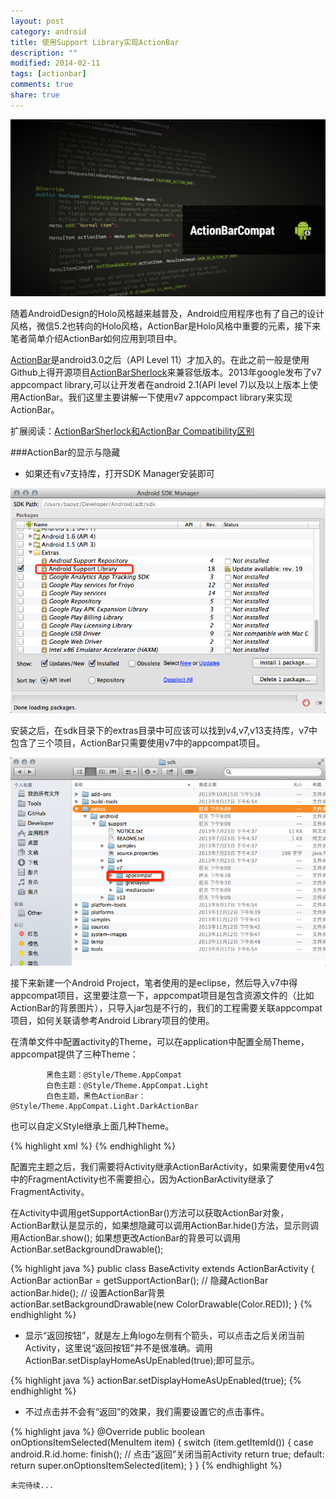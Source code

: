```yaml
---
layout: post
category: android
title: 使用Support Library实现ActionBar
description: ""
modified: 2014-02-11
tags: [actionbar]
comments: true
share: true
---
```

![](https://github.com/ITBox/ITBox.github.io/blob/master/images/D06A00CC-E866-4B48-B09A-41609D28B275.png?raw=true)

随着AndroidDesign的Holo风格越来越普及，Android应用程序也有了自己的设计风格，微信5.2也转向的Holo风格，ActionBar是Holo风格中重要的元素，接下来笔者简单介绍ActionBar如何应用到项目中。
 
[ActionBar](http://developer.android.com/guide/topics/ui/actionbar.html)是android3.0之后（API Level 11）才加入的。在此之前一般是使用Github上得开源项目[ActionBarSherlock](https://github.com/JakeWharton/ActionBarSherlock)来兼容低版本。2013年google发布了v7 appcompact library,可以让开发者在android 2.1(API level 7)以及以上版本上使用ActionBar。我们这里主要讲解一下使用v7 appcompact library来实现ActionBar。

扩展阅读：[ActionBarSherlock和ActionBar Compatibility区别](http://stackoverflow.com/questions/7844517/difference-between-actionbarsherlock-and-actionbar-compatibility)

###ActionBar的显示与隐藏

* 如果还有v7支持库，打开SDK Manager安装即可

![SDK Manager](https://github.com/baoyongzhang/test_pages/blob/gh-pages/image-1.png?raw=true)

安装之后，在sdk目录下的extras目录中可应该可以找到v4,v7,v13支持库，v7中包含了三个项目，ActionBar只需要使用v7中的appcompat项目。

![v7 appcompat](https://github.com/baoyongzhang/test_pages/blob/gh-pages/image-2.png?raw=true)


 接下来新建一个Android Project，笔者使用的是eclipse，然后导入v7中得appcompat项目，这里要注意一下，appcompat项目是包含资源文件的（比如ActionBar的背景图片），只导入jar包是不行的，我们的工程需要关联appcompat项目，如何关联请参考Android Library项目的使用。

在清单文件中配置activity的Theme，可以在application中配置全局Theme，appcompat提供了三种Theme：

```
		黑色主题：@Style/Theme.AppCompat
		白色主题：@Style/Theme.AppCompat.Light
		白色主题，黑色ActionBar：@Style/Theme.AppCompat.Light.DarkActionBar
```

也可以自定义Style继承上面几种Theme。

{% highlight xml %}
	<application
        	android:allowBackup="true"
        	android:icon="@drawable/ic_launcher"
        	android:label="@string/app_name"
        	android:theme="@style/Theme.AppCompat" >
{% endhighlight %}

配置完主题之后，我们需要将Activity继承ActionBarActivity，如果需要使用v4包中的FragmentActivity也不需要担心，因为ActionBarActivity继承了FragmentActivity。

在Activity中调用getSupportActionBar()方法可以获取ActionBar对象，ActionBar默认是显示的，如果想隐藏可以调用ActionBar.hide()方法，显示则调用ActionBar.show(); 如果想更改ActionBar的背景可以调用ActionBar.setBackgroundDrawable();


{% highlight java %}
	public class BaseActivity extends ActionBarActivity {
		ActionBar actionBar = getSupportActionBar();
		// 隐藏ActionBar
		actionBar.hide();
		// 设置ActionBar背景
		actionBar.setBackgroundDrawable(new ColorDrawable(Color.RED));
	}
{% endhighlight %}

* 显示“返回按钮”，就是左上角logo左侧有个箭头，可以点击之后关闭当前Activity，这里说“返回按钮”并不是很准确。调用ActionBar.setDisplayHomeAsUpEnabled(true);即可显示。

{% highlight java %}
	actionBar.setDisplayHomeAsUpEnabled(true);
{% endhighlight %}

* 不过点击并不会有“返回”的效果，我们需要设置它的点击事件。

{% highlight java %}
	@Override
	public boolean onOptionsItemSelected(MenuItem item) {
		switch (item.getItemId()) {
		case android.R.id.home:
			finish();	// 点击“返回”关闭当前Activity
			return true;
		default:
			return super.onOptionsItemSelected(item);
		}
	}
{% endhighlight %}

`未完待续...`
